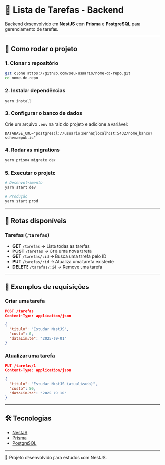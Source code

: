 # 📝 Lista de Tarefas - Backend

Backend desenvolvido em **NestJS** com **Prisma** e **PostgreSQL** para gerenciamento de tarefas.

---

## 🚀 Como rodar o projeto

### 1. Clonar o repositório
```bash
git clone https://github.com/seu-usuario/nome-do-repo.git
cd nome-do-repo
```

### 2. Instalar dependências
```bash
yarn install
```

### 3. Configurar o banco de dados
Crie um arquivo `.env` na raiz do projeto e adicione a variável:

```env
DATABASE_URL="postgresql://usuario:senha@localhost:5432/nome_banco?schema=public"
```

### 4. Rodar as migrations
```bash
yarn prisma migrate dev
```

### 5. Executar o projeto
```bash
# Desenvolvimento
yarn start:dev

# Produção
yarn start:prod
```

---

## 📌 Rotas disponíveis

### Tarefas (`/tarefas`)
- **GET** `/tarefas` → Lista todas as tarefas  
- **POST** `/tarefas` → Cria uma nova tarefa  
- **GET** `/tarefas/:id` → Busca uma tarefa pelo ID  
- **PUT** `/tarefas/:id` → Atualiza uma tarefa existente  
- **DELETE** `/tarefas/:id` → Remove uma tarefa  

---

## 📂 Exemplos de requisições

### Criar uma tarefa
```json
POST /tarefas
Content-Type: application/json

{
  "titulo": "Estudar NestJS",
  "custo": 0,
  "dataLimite": "2025-09-01"
}
```

### Atualizar uma tarefa
```json
PUT /tarefas/1
Content-Type: application/json

{
  "titulo": "Estudar NestJS (atualizado)",
  "custo": 50,
  "dataLimite": "2025-09-10"
}
```

---

## 🛠 Tecnologias
- [NestJS](https://nestjs.com)  
- [Prisma](https://www.prisma.io/)  
- [PostgreSQL](https://www.postgresql.org/)  

---
📖 Projeto desenvolvido para estudos com NestJS.

